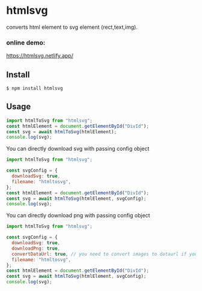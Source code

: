 # htmlsvg

converts html element to svg element (rect,text,img).

### online demo:

https://htmlsvg.netlify.app/

## Install

```
$ npm install htmlsvg
```

## Usage

```js
import htmlToSvg from "htmlsvg";
const htmlElement = document.getElementById("DivId");
const svg = await htmlToSvg(htmlElement);
console.log(svg);
```

You can directly download svg with passing config object

```js
import htmlToSvg from "htmlsvg";

const svgConfig = {
  downloadSvg: true,
  filename: "htmltosvg",
};
const htmlElement = document.getElementById("DivId");
const svg = await htmlToSvg(htmlElement, svgConfig);
console.log(svg);
```

You can directly download png with passing config object

```js
import htmlToSvg from "htmlsvg";

const svgConfig = {
  downloadSvg: true,
  downloadPng: true,
  convertDataUrl: true, // you need to convert images to dataurl if you wanna download png image
  filename: "htmltosvg",
};
const htmlElement = document.getElementById("DivId");
const svg = await htmlToSvg(htmlElement, svgConfig);
console.log(svg);
```
